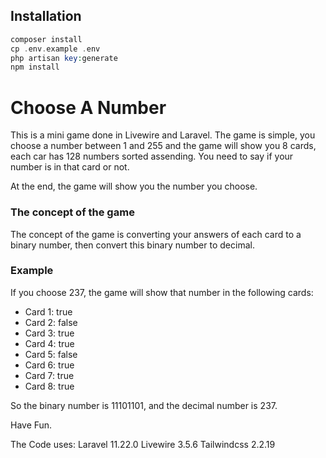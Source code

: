 ## Installation
```php 
composer install
cp .env.example .env
php artisan key:generate
npm install
```

# Choose A Number
This is a mini game done in Livewire and Laravel. The game is simple, you choose a number between 1 and 255 and the game will show you 8 cards, each car has 128 numbers sorted assending.  You need to say if your number is in that card or not.

At the end, the game will show you the number you choose.

### The concept of the game
The concept of the game is converting your answers of each card to a binary number, then convert this binary number to decimal.

### Example
If you choose 237, the game will show that number in the following cards:
- Card 1: true
- Card 2: false
- Card 3: true
- Card 4: true
- Card 5: false
- Card 6: true
- Card 7: true
- Card 8: true

So the binary number is 11101101, and the decimal number is 237.

Have Fun.

The Code uses:
Laravel 11.22.0
Livewire 3.5.6
Tailwindcss 2.2.19
